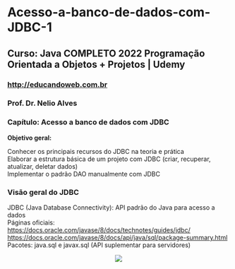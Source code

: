 # Acesso-a-banco-de-dados-com-JDBC-1

## Curso: Java COMPLETO 2022 Programação Orientada a Objetos + Projetos | Udemy

### http://educandoweb.com.br<br>
### Prof. Dr. Nelio Alves<br>
### Capítulo: Acesso a banco de dados com JDBC <br>

<b>Objetivo geral:</b>

 Conhecer os principais recursos do JDBC na teoria e prática<br>
 Elaborar a estrutura básica de um projeto com JDBC (criar, recuperar, atualizar, deletar dados)<br>
 Implementar o padrão DAO manualmente com JDBC

### Visão geral do JDBC

 JDBC (Java Database Connectivity): API padrão do Java para acesso a dados<br>
 Páginas oficiais: <br>
 https://docs.oracle.com/javase/8/docs/technotes/guides/jdbc/<br>
 https://docs.oracle.com/javase/8/docs/api/java/sql/package-summary.html<br>
 Pacotes: java.sql e javax.sql (API suplementar para servidores)


<div align="center">
<img src="https://raw.githubusercontent.com/rodrigojfagundes/imagens_para_readme/main/1%20-%20teste.jpg" />
</div>
